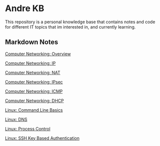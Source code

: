# Andre KB

This repository is a personal knowledge base that contains notes and code for
different IT topics that im interested in, and currently learning.

## Markdown Notes

[Computer Networking: Overview](md_notes/cnet-overview.md)

[Computer Networking: IP](md_notes/cnet-ip.md)

[Computer Networking: NAT](md_notes/cnet-nat.md)

[Computer Networking: IPsec](md_notes/cnet-ipsec.md)

[Computer Networking: ICMP](md_notes/cnet-icmp.md)

[Computer Networking: DHCP](md_notes/cnet-dhcp.md)

[Linux: Command Line Basics](md_notes/linux-cmd-basics.md)

[Linux: DNS](md_notes/linux-dns.md)

[Linux: Process Control](md_notes/linux-process-control.md)

[Linux: SSH Key Based Authentication](md_notes/linux-ssh-key-auth.md)
